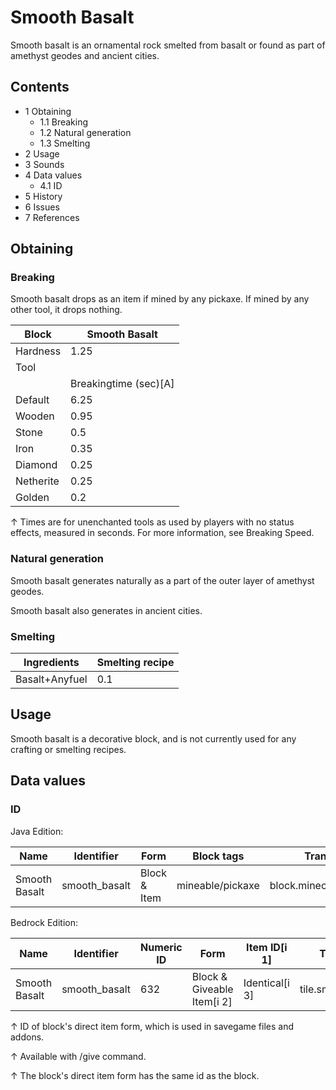 # Smooth Basalt
Smooth basalt is an ornamental rock smelted from basalt or found as part of amethyst geodes and ancient cities.

## Contents
- 1 Obtaining
	- 1.1 Breaking
	- 1.2 Natural generation
	- 1.3 Smelting
- 2 Usage
- 3 Sounds
- 4 Data values
	- 4.1 ID
- 5 History
- 6 Issues
- 7 References

## Obtaining
### Breaking
Smooth basalt drops as an item if mined by any pickaxe. If mined by any other tool, it drops nothing.

| Block     | Smooth Basalt         |
|-----------|-----------------------|
| Hardness  | 1.25                  |
| Tool      |                       |
|           | Breakingtime (sec)[A] |
| Default   | 6.25                  |
| Wooden    | 0.95                  |
| Stone     | 0.5                   |
| Iron      | 0.35                  |
| Diamond   | 0.25                  |
| Netherite | 0.25                  |
| Golden    | 0.2                   |


↑ Times are for unenchanted tools as used by players with no status effects, measured in seconds. For more information, see Breaking Speed.


### Natural generation
Smooth basalt generates naturally as a part of the outer layer of amethyst geodes.

Smooth basalt also generates in ancient cities.


### Smelting
| Ingredients    | Smelting recipe |
|----------------|-----------------|
| Basalt+Anyfuel | 0.1             |

## Usage
Smooth basalt is a decorative block, and is not currently used for any crafting or smelting recipes.

## Data values
### ID
Java Edition:

| Name          | Identifier    | Form         | Block tags       | Translation key               |
|---------------|---------------|--------------|------------------|-------------------------------|
| Smooth Basalt | smooth_basalt | Block & Item | mineable/pickaxe | block.minecraft.smooth_basalt |

Bedrock Edition:

| Name          | Identifier    | Numeric ID | Form                       | Item ID[i 1]   | Translation key         |
|---------------|---------------|------------|----------------------------|----------------|-------------------------|
| Smooth Basalt | smooth_basalt | 632        | Block & Giveable Item[i 2] | Identical[i 3] | tile.smooth_basalt.name |


↑ ID of block's direct item form, which is used in savegame files and addons.

↑ Available with /give command.

↑ The block's direct item form has the same id as the block.





